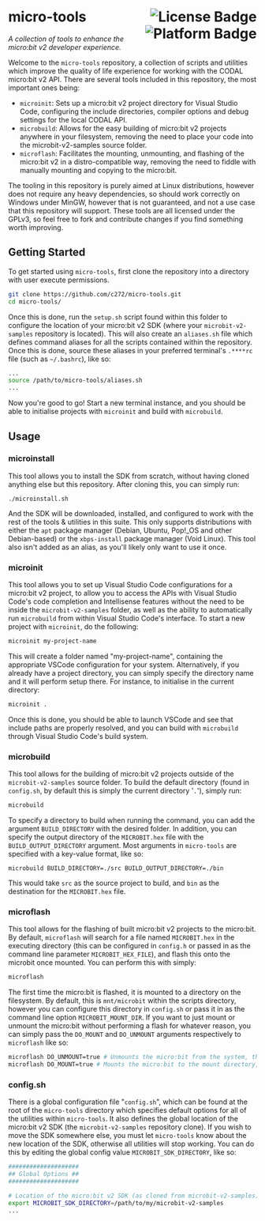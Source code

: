 # micro-tools <img alt="License Badge" align="right" src="https://img.shields.io/github/license/c272/micro-tools"><img alt="Platform Badge" align="right" src="https://img.shields.io/badge/platform-linux-blue">
*A collection of tools to enhance the micro:bit v2 developer experience.*

Welcome to the `micro-tools` repository, a collection of scripts and utilities which improve the quality of life experience for working with the CODAL micro:bit v2 API. There are several tools included in this repository, the most important ones being:

- `microinit`: Sets up a micro:bit v2 project directory for Visual Studio Code, configuring the include directories, compiler options and debug settings for the local CODAL API.
- `microbuild`: Allows for the easy building of micro:bit v2 projects anywhere in your filesystem, removing the need to place your code into the microbit-v2-samples source folder.
- `microflash`: Facilitates the mounting, unmounting, and flashing of the micro:bit v2 in a distro-compatible way, removing the need to fiddle with manually mounting and copying to the micro:bit.

The tooling in this repository is purely aimed at Linux distributions, however does not require any heavy dependencies, so should work correctly on Windows under MinGW, however that is not guaranteed, and not a use case that this repository will support. These tools are all licensed under the GPLv3, so feel free to fork and contribute changes if you find something worth improving.

## Getting Started 
To get started using `micro-tools`, first clone the repository into a directory with user execute permissions.
```bash
git clone https://github.com/c272/micro-tools.git
cd micro-tools/
```

Once this is done, run the `setup.sh` script found within this folder to configure the location of your micro:bit v2 SDK (where your `microbit-v2-samples` repository is located). This will also create an `aliases.sh` file which defines command aliases for all the scripts contained within the repository. Once this is done, source these aliases in your preferred terminal's `.****rc` file (such as `~/.bashrc`), like so:
```bash
...
source /path/to/micro-tools/aliases.sh
...
```

Now you're good to go! Start a new terminal instance, and you should be able to initialise projects with `microinit` and build with `microbuild`.

## Usage
### microinstall
This tool allows you to install the SDK from scratch, without having cloned anything else but this repository. After cloning this, you can simply run:
```
./microinstall.sh
```
And the SDK will be downloaded, installed, and configured to work with the rest of the tools & utilities in this suite. This only supports distributions with either the `apt` package manager (Debian, Ubuntu, Pop!_OS and other Debian-based) or the `xbps-install` package manager (Void Linux). This tool also isn't added as an alias, as you'll likely only want to use it once.

### microinit
This tool allows you to set up Visual Studio Code configurations for a micro:bit v2 project, to allow you to access the APIs with Visual Studio Code's code completion and Intellisense features without the need to be inside the `microbit-v2-samples` folder, as well as the ability to automatically run `microbuild` from within Visual Studio Code's interface. To start a new project with `microinit`, do the following:
```bash
microinit my-project-name
```

This will create a folder named "my-project-name", containing the appropriate VSCode configuration for your system.
Alternatively, if you already have a project directory, you can simply specify the directory name and it will perform setup there. For instance, to initialise in the current directory:
```bash
microinit .
```
Once this is done, you should be able to launch VSCode and see that include paths are properly resolved, and you can build with `microbuild` through Visual Studio Code's build system.

### microbuild
This tool allows for the building of micro:bit v2 projects outside of the `microbit-v2-samples` source folder. To build the default directory (found in `config.sh`, by default this is simply the current directory '`.`'), simply run:
```bash
microbuild
```

To specify a directory to build when running the command, you can add the argument `BUILD_DIRECTORY` with the desired folder. In addition, you can specify the output directory of the `MICROBIT.hex` file with the `BUILD_OUTPUT_DIRECTORY` argument. Most arguments in `micro-tools` are specified with a key-value format, like so:
```
microbuild BUILD_DIRECTORY=./src BUILD_OUTPUT_DIRECTORY=./bin
```
This would take `src` as the source project to build, and `bin` as the destination for the `MICROBIT.hex` file.

### microflash
This tool allows for the flashing of built micro:bit v2 projects to the micro:bit. By default, `microflash` will search for a file named `MICROBIT.hex` in the executing directory (this can be configured in `config.h` or passed in as the command line parameter `MICROBIT_HEX_FILE`), and flash this onto the microbit once mounted. You can perform this with simply:
```bash
microflash
```

The first time the micro:bit is flashed, it is mounted to a directory on the filesystem. By default, this is `mnt/microbit` within the scripts directory, however you can configure this directory in `config.sh` or pass it in as the command line option `MICROBIT_MOUNT_DIR`. If you want to just mount or unmount the micro:bit without performing a flash for whatever reason, you can simply pass the `DO_MOUNT` and `DO_UNMOUNT` arguments respectively to `microflash` like so:
```bash
microflash DO_UNMOUNT=true # Unmounts the micro:bit from the system, then exits.
microflash DO_MOUNT=true # Mounts the micro:bit to the mount directory, then exits.
```

### config.sh
There is a global configuration file "`config.sh`", which can be found at the root of the `micro-tools` directory which specifies default options for all of the utilities within `micro-tools`. It also defines the global location of the micro:bit v2 SDK (the `microbit-v2-samples` repository clone). If you wish to move the SDK somewhere else, you must let `micro-tools` know about the new location of the SDK, otherwise all utilities will stop working. You can do this by editing the global config value `MICROBIT_SDK_DIRECTORY`, like so:
```bash
####################
## Global Options ##
####################

# Location of the micro:bit v2 SDK (as cloned from microbit-v2-samples).
export MICROBIT_SDK_DIRECTORY=/path/to/my/microbit-v2-samples
...
```